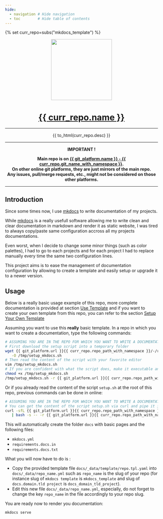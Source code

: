 ```yaml
---
hide:
  - navigation # Hide navigation
  - toc        # Hide table of contents
---
```


{% set curr_repo=subs("mkdocs_template") %}

<!-- BEGIN MKDOCS TEMPLATE -->
<!--
WARNING, DO NOT UPDATE CONTENT BETWEEN MKDOCS TEMPLATE TAG !
Modified content will be overwritten when updating
-->

<div align="center">

  <!-- Project Title -->
  <a href="{{ git_platform.url }}{{ curr_repo.repo_path_with_namespace }}">
    <img src="{{ curr_repo.logo }}" width="200px">
    <h1>{{ curr_repo.name }}</h1>
  </a>

<hr>

{{ to_html(curr_repo.desc) }}

<hr>

  <b>
IMPORTANT !<br>

Main repo is on
<a href="{{ git_platform.url }}{{ curr_repo.git_slug_with_namespace }}">
  {{ git_platform.name }} - {{ curr_repo.git_name_with_namespace }}</a>.<br>
On other online git platforms, they are just mirrors of the main repo.<br>
Any issues, pull/merge requests, etc., might not be considered on those other
platforms.
  </b>

</div>

--------------------------------------------------------------------------------

<!-- END MKDOCS TEMPLATE -->

## Introduction

Since some times now, I use [mkdocs][mkdocs] to write documentation of my
projects.

While [mkdocs][mkdocs] is a really usefull software allowing me to write clean
and clear documentation in markdown and render it as static website, I was tired
to always copy/paste same configuration accross all my projects documentations.

Even worst, when I decide to change some minor things (such as color palettes),
I had to go to each projects and for each project I had to replace manually
every time the same two configuration lines.

This project aims is to ease the management of documentation configuration by
allowing to create a template and easily setup or upgrade it to a newer version.

## Usage

Below is a really basic usage example of this repo, more complete documentation
is provided at section [Use Template][use_template] and if you want to create
your own template from this repo, you can refer to the section [Setup Your Own
Template][setup_your_own_template]

Assuming you want to use this **really** basic template. In a repo in which you
want to create a documentation, type the following commands:

```bash
# ASSUMING YOU ARE IN THE REPO FOR WHICH YOU WANT TO WRITE A DOCUMENTATION
# First download the setup script into a temporary folder
wget {{ git_platform.url }}{{ curr_repo.repo_path_with_namespace }}/-/raw/master/setup.sh \
   -O /tmp/setup_mkdocs.sh
# Then read the content of the script with your favorite editor
vim /tmp/setup_mkdocs.sh
# If you are confident with what the script does, make it executable and run it
chmod +x /tmp/setup_mkdocs.sh
/tmp/setup_mkdocs.sh -r {{ git_platform.url }}{{ curr_repo.repo_path_with_namespace }}
```

Or if you already read the content of the script `setup.sh` at the root of this
repo, previous commands can be done in online:

```bash
# ASSUMING YOU ARE IN THE REPO FOR WHICH YOU WANT TO WRITE A DOCUMENTATION
# You can get the content of the script setup.sh via curl and pipe it into bash
curl -sfL {{ git_platform.url }}{{ curr_repo.repo_path_with_namespace }}/-/raw/master/setup.sh \
   | bash -s -- -r {{ git_platform.url }}{{ curr_repo.repo_path_with_namespace }}
```

This will automatically create the folder `docs` with basic pages and the
following files:

- `mkdocs.yml`
- `requirements.docs.in`
- `requirements.docs.txt`

What you will now have to do is :

- Copy the provided template file `docs/_data/template/repo.tpl.yaml` into
  `docs/_data/repo_name.yml` such as `repo_name` is the slug of your repo (for
  instance slug of `mkdocs template` is `mkdocs_template` and slug of
  `docs.domain.tld project` is `docs_domain_tld_project`).
- Edit this new file `docs/_data/repo_name.yml`, especially, do not forget to
  change the key `repo_name` in the file accordingly to your repo slug.

You are ready now to render you documentation:

```bash
mkdocs serve
```

[use_template]: usage/
[setup_your_own_template]: personal_template

<!-- URL used in mulitple section -->
[mkdocs]: https://mkdocs.org/
